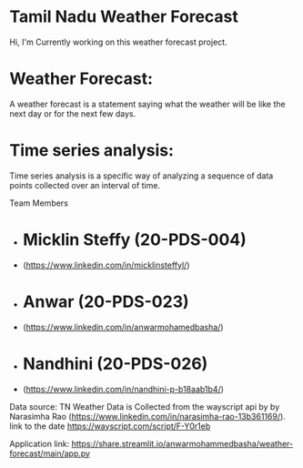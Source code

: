 # Tamil Nadu Weather Forecast

Hi, I'm Currently working on this weather forecast project.  

# Weather Forecast:
 A weather forecast is a statement saying what the weather will be like the next day or for the next few days.
# Time series analysis: 
 Time series analysis is a specific way of analyzing a sequence of data points collected over an interval of time.

Team Members
 - # Micklin Steffy (20-PDS-004) 
  -   (https://www.linkedin.com/in/micklinsteffyl/)
 - # Anwar (20-PDS-023)
  -   (https://www.linkedin.com/in/anwarmohamedbasha/)
 - # Nandhini (20-PDS-026)
  -   (https://www.linkedin.com/in/nandhini-p-b18aab1b4/)

Data source: 
 TN Weather Data is Collected from the wayscript api by by Narasimha Rao (https://www.linkedin.com/in/narasimha-rao-13b361169/).
 link to the date https://wayscript.com/script/F-Y0r1eb

Application link: https://share.streamlit.io/anwarmohammedbasha/weather-forecast/main/app.py
